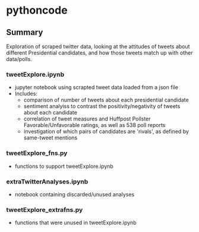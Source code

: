 # pythoncode

## Summary
Exploration of scraped twitter data, looking at the attitudes of tweets about different Presidential candidates, and how those tweets match up with other data/polls. 

### tweetExplore.ipynb
- jupyter notebook using scrapted tweet data loaded from a json file
- Includes: 
	- comparison of number of tweets about each presidential candidate
	- sentiment analyiss to contrast the positivity/negativity of tweets about each candidate
	- correlation of tweet measures and Huffpost Pollster Favorable/Unfavorable ratings, as well as 538 poll reports
	- investigation of which pairs of candidates are 'rivals', as defined by same-tweet mentions

### tweetExplore_fns.py
- functions to support tweetExplore.ipynb

### extraTwitterAnalyses.ipynb
- notebook containing discarded/unused analyses 

### tweetExplore_extrafns.py
- functions that were unused in tweetExplore.ipynb
